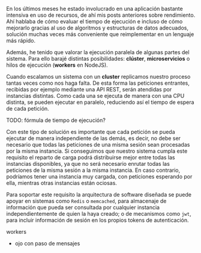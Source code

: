 En los últimos meses he estado involucrado en una aplicación bastante intensiva en uso de recursos, de ahí mis posts anteriores sobre rendimiento. Ahí hablaba de cómo evaluar el tiempo de ejecución e incluso de cómo mejorarlo gracias al uso de algoritmos y estructuras de datos adecuados, solución muchas veces más conveniente que reimplementar en un lenguaje más rápido.

Además, he tenido que valorar la ejecución paralela de algunas partes del sistema. Para ello barajé distintas posibilidades: **clúster**, **microservicios** o hilos de ejecución (**workers** en NodeJS).

Cuando escalamos un sistema con un **cluster** replicamos nuestro proceso tantas veces como nos haga falta. De esta forma las peticiones entrantes, recibidas por ejemplo mediante una API REST, serán atendidas por instancias distintas. Como cada una se ejecuta de manera con una CPU distinta, se pueden ejecutar en paralelo, reduciendo así el tiempo de espera de cada petición.

TODO: fórmula de tiempo de ejecución?

Con este tipo de solución es importante que cada petición se pueda ejecutar de manera independiente de las demás, es decir, no debe ser necesario que todas las peticiones de una misma sesión sean procesadas por la misma instancia. Si conseguimos que nuestro sistema cumpla este requisito el reparto de carga podrá distribuirse mejor entre todas las instancias disponibles, ya que no será necesario enrutar todas las peticiones de la misma sesión a la misma instancia. En caso contrario, podríamos tener una instancia muy cargada, con peticiones esperando por ella, mientras otras instancias están ociosas.

Para soportar este requisito la arquitectura de software diseñada se puede apoyar en sistemas como `Redis` o `memcached`, para almacenaje de información que pueda ser consultada por cualquier instancia independientemente de quien la haya creado; o de mecanismos como `jwt`, para incluir información de sesión en los propios tokens de autenticación.







workers
  - ojo con paso de mensajes